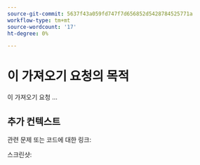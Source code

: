 ```yaml
---
source-git-commit: 5637f43a059fd747f7d656852d5428784525771a
workflow-type: tm+mt
source-wordcount: '17'
ht-degree: 0%

---
```

# 이 가져오기 요청의 목적

이 가져오기 요청 ...

## 추가 컨텍스트

관련 문제 또는 코드에 대한 링크:

<!-- Provide links to any issues tracking this work.

If you are fixing a GitHub issue, using the [GitHub keyword format](https://help.github.com/en/articles/closing-issues-using-keywords#closing-an-issue-in-a-different-repository) closes the issue when this pull request is merged. Example: `Fixes #1234`. -->

스크린샷:

<!-- Add any other context, such as screenshots or test results that demonstrate a fix.

Thank you for taking the time to contribute to our documentation.
-->

